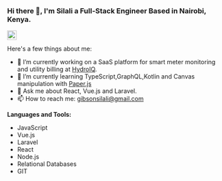 ### Hi there 👋, I'm Silali a Full-Stack Engineer Based in Nairobi, Kenya.
<a href="https://www.linkedin.com/in/gibson-silali/">
  <img align="left" alt="Silali's LinkedIN" width="22px" src="https://raw.githubusercontent.com/peterthehan/peterthehan/master/assets/linkedin.svg" />
</a>
<br/>
<br/>
Here's a few things about me:

- 🔭 I’m currently working on a SaaS platform for smart meter monitoring and utility billing at [HydroIQ](https://www.hydroiq.africa/). 
- 🌱 I’m currently learning TypeScript,GraphQL,Kotlin and Canvas manipulation with [Paper.js](http://paperjs.org/)
- 💬 Ask me about React, Vue.js and Laravel.
- 📫 How to reach me: gibsonsilali@gmail.com

**Languages and Tools:**
- JavaScript
- Vue.js
- Laravel
- React
- Node.js
- Relational Databases
- GIT
